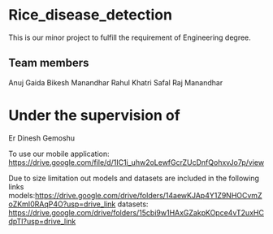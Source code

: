 # Rice_disease_detection

This is our minor project to fulfill the requirement of Engineering degree.

## Team members
Anuj Gaida
Bikesh Manandhar 
Rahul Khatri
Safal Raj Manandhar

# Under the supervision of 
 Er Dinesh Gemoshu

To use our mobile application:
 https://drive.google.com/file/d/1IC1i_uhw2oLewfGcrZUcDnfQohxvJo7p/view


 Due to size limitation out models and datasets are included in the following links
 models:https://drive.google.com/drive/folders/14aewKJAp4Y1Z9NHOCvmZoZKmI0RAqP4O?usp=drive_link
 datasets: https://drive.google.com/drive/folders/15cbi9w1HAxGZakpKOpce4vT2uxHCdpTI?usp=drive_link
